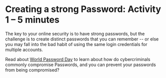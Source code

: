 # Creating a strong Password: Activity 1 – 5 minutes

The key to your online security is to have strong passwords, but the challenge is to create distinct passwords that you can remember -- or else you may fall into the bad habit of using the same login credentials for multiple accounts.

Read about [World Password Day](https://www.fortinet.com/blog/industry-trends/ensuring-strong-cyber-hygiene-on-world-password-day) to learn about how do cybercriminals commonly compromise Passwords, and you can prevent your passwords from being compromised? 
